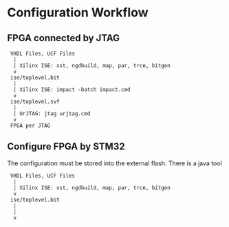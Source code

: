 Configuration Workflow
======================

FPGA connected by JTAG
----------------------

	 VHDL Files, UCF Files
	  |
	  | Xilinx ISE: xst, ngdbuild, map, par, trce, bitgen
	  v
	 ise/toplevel.bit
	  |
	  | Xilinx ISE: impact -batch impact.cmd
	  v
	 ise/toplevel.svf
	  |
	  | UrJTAG: jtag urjtag.cmd
	  v
	 FPGA per JTAG
	 
Configure FPGA by STM32
-----------------------

The configuration must be stored into the external flash. 
There is a java tool


	 VHDL Files, UCF Files
	  |
	  | Xilinx ISE: xst, ngdbuild, map, par, trce, bitgen
	  v
	 ise/toplevel.bit
	  |
	  | 
	  v
	  
	  